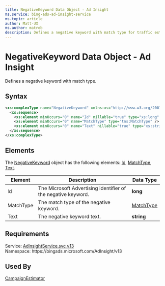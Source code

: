 ```yaml
---
title: NegativeKeyword Data Object - Ad Insight
ms.service: bing-ads-ad-insight-service
ms.topic: article
author: Matt-UX
ms.author: matrob
description: Defines a negative keyword with match type for traffic estimates.
---
```

# NegativeKeyword Data Object - Ad Insight
Defines a negative keyword with match type.

## Syntax
```xml
<xs:complexType name="NegativeKeyword" xmlns:xs="http://www.w3.org/2001/XMLSchema">
  <xs:sequence>
    <xs:element minOccurs="0" name="Id" nillable="true" type="xs:long" />
    <xs:element minOccurs="0" name="MatchType" type="tns:MatchType" />
    <xs:element minOccurs="0" name="Text" nillable="true" type="xs:string" />
  </xs:sequence>
</xs:complexType>
```

## <a name="elements"></a>Elements

The [NegativeKeyword](negativekeyword.md) object has the following elements: [Id](#id), [MatchType](#matchtype), [Text](#text).

|Element|Description|Data Type|
|-----------|---------------|-------------|
|<a name="id"></a>Id|The Microsoft Advertising identifier of the negative keyword.|**long**|
|<a name="matchtype"></a>MatchType|The match type of the negative keyword.|[MatchType](matchtype.md)|
|<a name="text"></a>Text|The negative keyword text.|**string**|

## Requirements
Service: [AdInsightService.svc v13](https://adinsight.api.bingads.microsoft.com/Api/Advertiser/AdInsight/v13/AdInsightService.svc)  
Namespace: https\://bingads.microsoft.com/AdInsight/v13  

## Used By
[CampaignEstimator](campaignestimator.md)  
